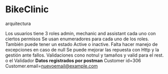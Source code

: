 # BikeClinic
 arquitectura

Los usuarios tiene 3 roles admin, mechanic and assistant cada uno con ciertos permisos
Se usan enumeradores para cada uno de los roles. También puede tener un estado Active o inactive.
Falta hacer manejo de excepciones en caso de null
Se puede mejorar las repuesta con Http y la gestión ante fallos.
Validaciones cono notnul y tamaños y valid para el rest. o el Validador
**Datos registrados por postman**
Customer id=306
Customer.email=nuevoemail@example.com